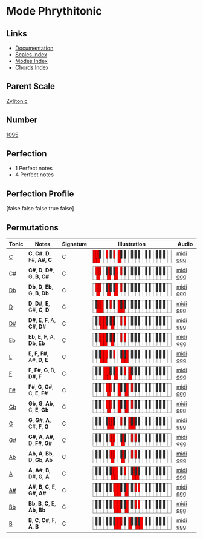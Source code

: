 # Mode Phrythitonic

## Links

- [Documentation](index.md)
- [Scales Index](Scales.md)
- [Modes Index](Modes.md)
- [Chords Index](Chords.md)

## Parent Scale

[Zylitonic](ScaleZylitonic.md)

## Number

[1095](https://ianring.com/musictheory/scales/1095)

## Perfection

- 1 Perfect notes
- 4 Perfect notes

## Perfection Profile

[false false false true false]

## Permutations

| Tonic | Notes | Signature | Illustration | Audio |
|-------|-------|-----------|--------------|-------|
| [C](ModeCNaturalPhrythitonic.md) | **C**, **C#**, **D**, F#, **A#**, **C** | C | ![CNaturalPhrythitonic](ModeCNaturalPhrythitonic.png) | [midi](ModeCNaturalPhrythitonic.mid) [ogg](ModeCNaturalPhrythitonic.ogg) |
| [C#](ModeCSharpPhrythitonic.md) | **C#**, **D**, **D#**, G, **B**, **C#** | C | ![CSharpPhrythitonic](ModeCSharpPhrythitonic.png) | [midi](ModeCSharpPhrythitonic.mid) [ogg](ModeCSharpPhrythitonic.ogg) |
| [Db](ModeDFlatPhrythitonic.md) | **Db**, **D**, **Eb**, G, **B**, **Db** | C | ![DFlatPhrythitonic](ModeDFlatPhrythitonic.png) | [midi](ModeDFlatPhrythitonic.mid) [ogg](ModeDFlatPhrythitonic.ogg) |
| [D](ModeDNaturalPhrythitonic.md) | **D**, **D#**, **E**, G#, **C**, **D** | C | ![DNaturalPhrythitonic](ModeDNaturalPhrythitonic.png) | [midi](ModeDNaturalPhrythitonic.mid) [ogg](ModeDNaturalPhrythitonic.ogg) |
| [D#](ModeDSharpPhrythitonic.md) | **D#**, **E**, **F**, A, **C#**, **D#** | C | ![DSharpPhrythitonic](ModeDSharpPhrythitonic.png) | [midi](ModeDSharpPhrythitonic.mid) [ogg](ModeDSharpPhrythitonic.ogg) |
| [Eb](ModeEFlatPhrythitonic.md) | **Eb**, **E**, **F**, A, **Db**, **Eb** | C | ![EFlatPhrythitonic](ModeEFlatPhrythitonic.png) | [midi](ModeEFlatPhrythitonic.mid) [ogg](ModeEFlatPhrythitonic.ogg) |
| [E](ModeENaturalPhrythitonic.md) | **E**, **F**, **F#**, A#, **D**, **E** | C | ![ENaturalPhrythitonic](ModeENaturalPhrythitonic.png) | [midi](ModeENaturalPhrythitonic.mid) [ogg](ModeENaturalPhrythitonic.ogg) |
| [F](ModeFNaturalPhrythitonic.md) | **F**, **F#**, **G**, B, **D#**, **F** | C | ![FNaturalPhrythitonic](ModeFNaturalPhrythitonic.png) | [midi](ModeFNaturalPhrythitonic.mid) [ogg](ModeFNaturalPhrythitonic.ogg) |
| [F#](ModeFSharpPhrythitonic.md) | **F#**, **G**, **G#**, C, **E**, **F#** | C | ![FSharpPhrythitonic](ModeFSharpPhrythitonic.png) | [midi](ModeFSharpPhrythitonic.mid) [ogg](ModeFSharpPhrythitonic.ogg) |
| [Gb](ModeGFlatPhrythitonic.md) | **Gb**, **G**, **Ab**, C, **E**, **Gb** | C | ![GFlatPhrythitonic](ModeGFlatPhrythitonic.png) | [midi](ModeGFlatPhrythitonic.mid) [ogg](ModeGFlatPhrythitonic.ogg) |
| [G](ModeGNaturalPhrythitonic.md) | **G**, **G#**, **A**, C#, **F**, **G** | C | ![GNaturalPhrythitonic](ModeGNaturalPhrythitonic.png) | [midi](ModeGNaturalPhrythitonic.mid) [ogg](ModeGNaturalPhrythitonic.ogg) |
| [G#](ModeGSharpPhrythitonic.md) | **G#**, **A**, **A#**, D, **F#**, **G#** | C | ![GSharpPhrythitonic](ModeGSharpPhrythitonic.png) | [midi](ModeGSharpPhrythitonic.mid) [ogg](ModeGSharpPhrythitonic.ogg) |
| [Ab](ModeAFlatPhrythitonic.md) | **Ab**, **A**, **Bb**, D, **Gb**, **Ab** | C | ![AFlatPhrythitonic](ModeAFlatPhrythitonic.png) | [midi](ModeAFlatPhrythitonic.mid) [ogg](ModeAFlatPhrythitonic.ogg) |
| [A](ModeANaturalPhrythitonic.md) | **A**, **A#**, **B**, D#, **G**, **A** | C | ![ANaturalPhrythitonic](ModeANaturalPhrythitonic.png) | [midi](ModeANaturalPhrythitonic.mid) [ogg](ModeANaturalPhrythitonic.ogg) |
| [A#](ModeASharpPhrythitonic.md) | **A#**, **B**, **C**, E, **G#**, **A#** | C | ![ASharpPhrythitonic](ModeASharpPhrythitonic.png) | [midi](ModeASharpPhrythitonic.mid) [ogg](ModeASharpPhrythitonic.ogg) |
| [Bb](ModeBFlatPhrythitonic.md) | **Bb**, **B**, **C**, E, **Ab**, **Bb** | C | ![BFlatPhrythitonic](ModeBFlatPhrythitonic.png) | [midi](ModeBFlatPhrythitonic.mid) [ogg](ModeBFlatPhrythitonic.ogg) |
| [B](ModeBNaturalPhrythitonic.md) | **B**, **C**, **C#**, F, **A**, **B** | C | ![BNaturalPhrythitonic](ModeBNaturalPhrythitonic.png) | [midi](ModeBNaturalPhrythitonic.mid) [ogg](ModeBNaturalPhrythitonic.ogg) |
